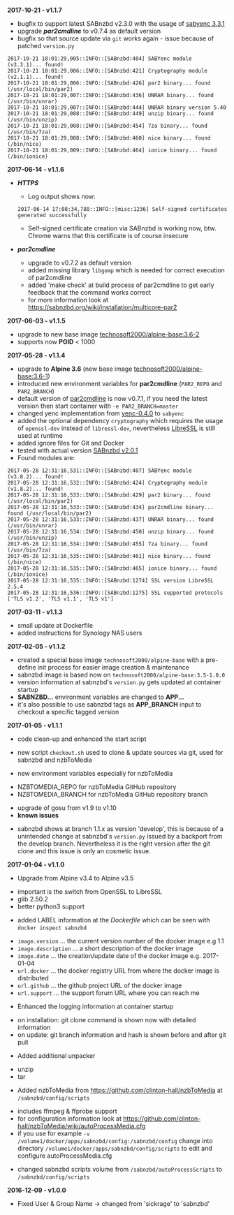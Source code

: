 **2017-10-21 - v1.1.7**

 - bugfix to support latest SABnzbd v2.3.0 with the usage of [sabyenc 3.3.1](https://sabnzbd.org/wiki/installation/sabyenc.html)
 - upgrade ___par2cmdline___ to v0.7.4 as default version
 - bugfix so that source update via `git` works again - issue because of patched `version.py` 

```
2017-10-21 18:01:29,005::INFO::[SABnzbd:404] SABYenc module (v3.3.1)... found!
2017-10-21 18:01:29,006::INFO::[SABnzbd:421] Cryptography module (v2.1.1)... found!
2017-10-21 18:01:29,006::INFO::[SABnzbd:426] par2 binary... found (/usr/local/bin/par2)
2017-10-21 18:01:29,007::INFO::[SABnzbd:436] UNRAR binary... found (/usr/bin/unrar)
2017-10-21 18:01:29,007::INFO::[SABnzbd:444] UNRAR binary version 5.40
2017-10-21 18:01:29,008::INFO::[SABnzbd:449] unzip binary... found (/usr/bin/unzip)
2017-10-21 18:01:29,008::INFO::[SABnzbd:454] 7za binary... found (/usr/bin/7za)
2017-10-21 18:01:29,008::INFO::[SABnzbd:460] nice binary... found (/bin/nice)
2017-10-21 18:01:29,009::INFO::[SABnzbd:464] ionice binary... found (/bin/ionice)
```

**2017-06-14 - v1.1.6**

 - **___HTTPS___**

   - Log output shows now: 
   ```
   2017-06-14 17:08:34,788::INFO::[misc:1236] Self-signed certificates generated successfully
   ```
   - Self-signed certificate creation via SABnzbd is working now, 
     btw. Chrome warns that this certificate is of course insecure

 - **___par2cmdline___**

   - upgrade to v0.7.2 as default version
   - added missing library ```libgomp``` which is needed for correct execution of par2cmdline
   - added 'make check' at build process of par2cmdline to get early feedback that the command works correct
   - for more information look at https://sabnzbd.org/wiki/installation/multicore-par2

**2017-06-03 - v1.1.5**

 * upgrade to new base image [technosoft2000/alpine-base:3.6-2](https://hub.docker.com/r/technosoft2000/alpine-base/)
 * supports now __PGID__ < 1000

**2017-05-28 - v1.1.4**

 * upgrade to __Alpine 3.6__ (new base image [technosoft2000/alpine-base:3.6-1](https://hub.docker.com/r/technosoft2000/alpine-base/))
 * introduced new environment variables for __par2cmdline__ (```PAR2_REPO``` and ```PAR2_BRANCH```)
 * default version of [par2cmdline](https://github.com/Parchive/par2cmdline) is now v0.7.1, 
   if you need the latest version then start container with `-e PAR2_BRANCH=master`
 * changed yenc implementation from [yenc-0.4.0](http://www.golug.it/pub/yenc/yenc-0.4.0.tar.gz) to ```sabyenc```
 * added the optional dependency ```cryptography``` which requires the usage of ```openssl-dev``` instead of ```libressl-dev```, nevertheless [LibreSSL](https://www.libressl.org/) is still used at runtime
 * added ignore files for Git and Docker
 * tested with actual version [SABnzbd v2.0.1](https://github.com/sabnzbd/sabnzbd/releases/tag/2.0.1)
 * Found modules are:
```
2017-05-28 12:31:16,531::INFO::[SABnzbd:407] SABYenc module (v3.0.2)... found!
2017-05-28 12:31:16,532::INFO::[SABnzbd:424] Cryptography module (v1.8.2)... found!
2017-05-28 12:31:16,533::INFO::[SABnzbd:429] par2 binary... found (/usr/local/bin/par2)
2017-05-28 12:31:16,533::INFO::[SABnzbd:434] par2cmdline binary... found (/usr/local/bin/par2)
2017-05-28 12:31:16,533::INFO::[SABnzbd:437] UNRAR binary... found (/usr/bin/unrar)
2017-05-28 12:31:16,534::INFO::[SABnzbd:450] unzip binary... found (/usr/bin/unzip)
2017-05-28 12:31:16,534::INFO::[SABnzbd:455] 7za binary... found (/usr/bin/7za)
2017-05-28 12:31:16,535::INFO::[SABnzbd:461] nice binary... found (/bin/nice)
2017-05-28 12:31:16,535::INFO::[SABnzbd:465] ionice binary... found (/bin/ionice)
2017-05-28 12:31:16,535::INFO::[SABnzbd:1274] SSL version LibreSSL 2.5.4
2017-05-28 12:31:16,536::INFO::[SABnzbd:1275] SSL supported protocols ['TLS v1.2', 'TLS v1.1', 'TLS v1']
```

**2017-03-11 - v1.1.3**

 * small update at Dockerfile
 * added instructions for Synology NAS users

**2017-02-05 - v1.1.2**

 * created a special base image ```technosoft2000/alpine-base``` with a pre-define init process for easier image creation & maintenance
 * sabnzbd image is based now on ```technosoft2000/alpine-base:3.5-1.0.0```
 * version information at sabnzbd's ```version.py``` gets updated at container startup
 * __SABNZBD...__ environment variables are changed to __APP...__
 * it's also possible to use sabnzbd tags as __APP_BRANCH__ input to checkout a specific tagged version

**2017-01-05 - v1.1.1**

 * code clean-up and enhanced the start script
  + new script ```checkout.sh``` used to clone & update sources via git, used for sabnzbd and nzbToMedia
 * new environment variables especially for nzbToMedia
  + NZBTOMEDIA_REPO for nzbToMedia GitHub repository
  + NZBTOMEDIA_BRANCH for nzbToMedia GitHub repository branch
 * upgrade of gosu from v1.9 to v1.10
 * __known issues__
  + sabnzbd shows at branch 1.1.x as version 'develop', 
    this is because of a unintended change at sabnzbd's ```version.py``` issued by a backport from the develop branch.
    Nevertheless it is the right version after the git clone and this issue is only an cosmetic issue.

**2017-01-04 - v1.1.0**

 * Upgrade from Alpine v3.4 to Alpine v3.5
  + important is the switch from OpenSSL to LibreSSL
  + glib 2.50.2
  + better python3 support
 * added LABEL information at the *Dockerfile* which can be seen with ```docker inspect sabnzbd```
  + ```image.version``` ... the current version number of the docker image e.g 1.1
  + ```image.description``` ... a short description of the docker image
  + ```image.date``` ... the creation/update date of the docker image e.g. 2017-01-04
  + ```url.docker``` ... the docker registry URL from where the docker image is distributed
  + ```url.github``` ... the github project URL of the docker image
  + ```url.support``` ... the support forum URL where you can reach me
 * Enhanced the logging information at container startup
  + on installation: git clone command is shown now with detailed information
  + on update: git branch information and hash is shown before and after git pull
 * Added additional unpacker
  + unzip
  + tar
 * Added nzbToMedia from https://github.com/clinton-hall/nzbToMedia at ```/sabnzbd/config/scripts```
  + includes ffmpeg & ffprobe support
  + for configuration information look at https://github.com/clinton-hall/nzbToMedia/wiki/autoProcessMedia.cfg
  + if you use for example ```-v /volume1/docker/apps/sabnzbd/config:/sabnzbd/config``` change into directory 
    ```/volume1/docker/apps/sabnzbd/config/scripts``` to edit and configure autoProcessMedia.cfg
 * changed sabnzbd scripts volume from ```/sabnzbd/autoProcessScripts``` to ```/sabnzbd/config/scripts```

**2016-12-09 - v1.0.0**

 * Fixed User & Group Name -> changed from 'sickrage' to 'sabnzbd'
